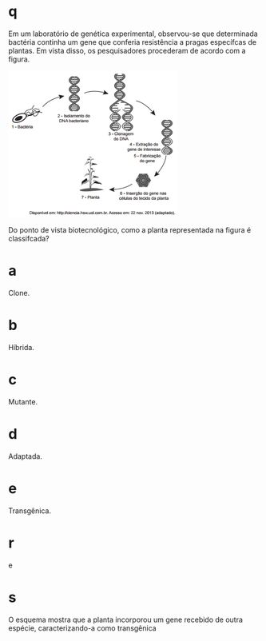 # q
Em um laboratório de genética experimental, observou-se que determinada bactéria continha um gene que conferia resistência a pragas específcas de plantas. Em vista disso, os pesquisadores procederam de acordo com a figura.

![](2daac325-be98-487d-deaf-9885e30b214c.png)

Do ponto de vista biotecnológico, como a planta representada na figura é classifcada?

# a
Clone.

# b
Híbrida.

# c
Mutante.

# d
Adaptada.

# e
Transgênica.

# r
e

# s
O esquema mostra que a planta incorporou um gene recebido de outra espécie, caracterizando-a como transgênica
